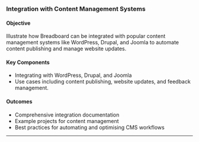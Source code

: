 ### Integration with Content Management Systems

#### Objective

Illustrate how Breadboard can be integrated with popular content management systems like WordPress, Drupal, and Joomla to automate content publishing and manage website updates.

#### Key Components

- Integrating with WordPress, Drupal, and Joomla
- Use cases including content publishing, website updates, and feedback management.

#### Outcomes

- Comprehensive integration documentation
- Example projects for content management
- Best practices for automating and optimising CMS workflows

---